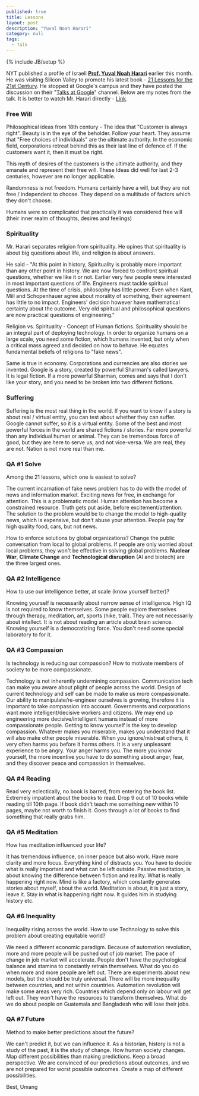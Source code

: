 ```yaml
---
published: true 
title: Lessons
layout: post
description: "Yuval Noah Harari"
category: null
tags: 
  - Talk
---
```

{% include JB/setup %}

NYT published a profile of Israeli **[Prof. Yuval Noah Harari](https://www.nytimes.com/2018/11/09/business/yuval-noah-harari-silicon-valley.html)** earlier this month. He was visiting Silicon Valley to promote his latest book - [21 Lessons for the 21st Century](http://www.ynharari.com/book/21-lessons/). He stopped at Google's campus and they have posted the discussion on their "[Talks at Google](https://www.youtube.com/channel/UCbmNph6atAoGfqLoCL_duAg)" channel. Below are my notes from the talk. It is better to watch Mr. Harari directly - [Link](https://www.youtube.com/watch?v=Bw9P_ZXWDJU). 

### Free Will

Philosophical ideas from 18th century - The idea that "Customer is always right". Beauty is in the eye of the beholder. Follow your heart. They assume that "Free choices of individuals" are the ultimate authority. In the economic field, corporations retreat behind this as their last line of defence of. If the customers want it, then it must be right.

This myth of desires of the customers is the ultimate authority, and they emanate and represent their free will. These Ideas did well for last 2-3 centuries, however are no longer applicable. 

Randomness is not freedom. Humans certainly have a will, but they are not free / independent to choose. They depend on a multitude of factors which they don't choose. 

Humans were so complicated that practically it was considered free will (their inner realm of thoughts, desires and feelings)

### Spirituality

Mr. Harari separates religion from spirituality. He opines that spirituality is about big questions about life, and religion is about answers.

He said -  "At this point in history, Spirituality is probably more important than any other point in history.
We are now forced to confront spiritual questions, whether we like it or not. Earlier very few people were interested in most important questions of life. Engineers must tackle spiritual questions. At the time of crisis, philosophy has little power. Even when Kant, Mill and Schopenhauer agree about morality of something, their agreement has little to no impact. Engineers' decision however have mathematical certainty about the outcome. Very old spiritual and philosophical questions are now practical questions of engineering."

Religion vs. Spirituality - Concept of Human fictions. Spirituality should be an integral part of deploying technology. In order to organize humans on a large scale, you need some fiction, which humans invented, but only when a critical mass agreed and decided on how to behave. He equates fundamental beliefs of religions to "fake news".

Same is true in economy. Corporations and currencies are also stories we invented. Google is a story, created by powerful Sharman's called lawyers. It is legal fiction. If a more powerful Sharman, comes and says that I don't like your story, and you need to be broken into two different fictions.

### Suffering 

Suffering is the most real thing in the world. If you want to know if a story is about real / virtual entity, you can test about whether they can suffer. Google cannot suffer, so it is a virtual entity. Some of the best and most powerful forces in the world are shared fictions / stories. Far more powerful than any individual human or animal. They can be tremendous force of good, but they are here to serve us, and not vice-versa. We are real, they are not. Nation is not more real than me.


### QA #1 Solve 

Among the 21 lessons, which one is easiest to solve?

The current incarnation of fake news problem has to do with the model of news and information market. Exciting news for free, in exchange for attention. This is a problematic model. Human attention has become a constrained resource. Truth gets put aside, before excitement/attention. The solution to the problem would be to change the model to high-quality news, which is expensive, but don't abuse your attention. People pay for high quality food, cars, but not news.

How to enforce solutions by global organizations? Change the public conversation from local to global problems. If people are only worried about local problems, they won't be effective in solving global problems. **Nuclear War**, **Climate Change** and **Technological disruption** (AI and biotech) are the three largest ones.

### QA #2 Intelligence

How to use our intelligence better, at scale (know yourself better)?

Knowing yourself is necessarily about narrow sense of intelligence. High IQ is not required to know themselves. Some people explore themselves through therapy, meditation, art, sports (hike, trail). They are not necessarily about intellect. It is not about reading an article about brain science. Knowing yourself is a democratizing force. You don't need some special laboratory to for it.

### QA #3 Compassion

Is technology is reducing our compassion? How to motivate members of society to be more compassionate.

Technology is not inherently undermining compassion. Communication tech can make you aware about plight of people across the world. Design of current technology and self can be made to make us more compassionate. Our ability to manipulate/re-engineer ourselves is growing, therefore it is important to take compassion into account. Governments and corporations want more intelligent/decisive workers and citizens. We may end up engineering more decisive/intelligent humans instead of more compassionate people. Getting to know yourself is the key to develop compassion. Whatever makes you miserable, makes you understand that it will also make other people miserable. When you ignore/mistreat others, it very often harms you before it harms others. It is a very unpleasant experience to be angry. Your anger harms you. The more you know yourself, the more incentive you have to do something about anger, fear, and they discover peace and compassion in themselves.

### QA #4 Reading

Read very eclectically, no book is barred, from entering the book list. Extremely impatient about the books to read. Drop 9 out of 10 books while reading till 10th page. If book didn't teach me something new within 10 pages, maybe not worth to finish it. Goes through a lot of books to find something that really grabs him.


### QA #5 Meditation

How has meditation influenced your life?

It has tremendous influence, on inner peace but also work. Have more clarity and more focus. Everything kind of distracts you. You have to decide what is really important and what can be left outside. Passive meditation, is about knowing the difference between fiction and reality. What is really happening right now. Mind is like a factory, which constantly generates stories about myself, about the world. Meditation is about, it is just a story, leave it. Stay in what is happening right now. It guides him in studying history etc. 

### QA #6 Inequality

Inequality rising across the world. How to use Technology to solve this problem about creating equitable world?

We need a different economic paradigm. Because of automation revolution, more and more people will be pushed out of job market. The pace of change in job market will accelerate. People don't have the psychological balance and stamina to constantly retrain themselves. What do you do when more and more people are left out. There are experiments about new models, but the should be truly universal. There will be more inequality between countries, and not within countries. Automation revolution will make some areas very rich. Countries which depend only on labour will get left out. They won't have the resources to transform themselves. What do we do about people on Guatemala and Bangladesh who will lose their jobs. 

### QA #7 Future

Method to make better predictions about the future?

We can't predict it, but we can influence it. As a historian, history is not a study of the past, it is the study of change. How human society changes. Map different possibilities than making predictions. Keep a broad perspective. We are convinced of our predictions about outcomes, and we are not prepared for worst possible outcomes. Create a map of different possibilities. 


Best, Umang
